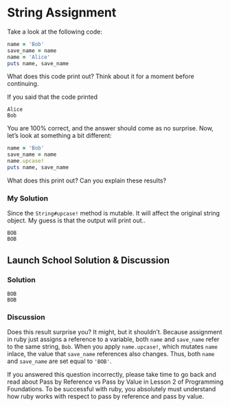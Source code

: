 # String Assignment
Take a look at the following code:

```rb 
name = 'Bob'
save_name = name
name = 'Alice'
puts name, save_name
```

What does this code print out? Think about it for a moment before continuing.

If you said that the code printed 

```
Alice
Bob
```

You are 100% correct, and the answer should come as no surprise. Now, let’s look at something a bit different:

```rb
name = 'Bob'
save_name = name
name.upcase!
puts name, save_name
```

What does this print out? Can you explain these results?

### My Solution

Since the `String#upcase!` method is mutable. It will affect the original string object. My guess is that the output will print out..

```
BOB
BOB
```

## Launch School Solution & Discussion

### Solution

```
BOB
BOB
```

### Discussion

Does this result surprise you? It might, but it shouldn’t. Because assignment in ruby just assigns a reference to a variable, both `name` and `save_name` refer to the same string, `Bob`. When you apply `name.upcase!`, which mutates `name` inlace, the value that `save_name` references also changes. Thus, both `name` and `save_name` are set equal to `'BOB'`.

If you answered this question incorrectly, please take time to go back and read about Pass by Reference vs Pass by Value in Lesson 2 of Programming Foundations. To be successful with ruby, you absolutely must understand how ruby works with respect to pass by reference and pass by value.